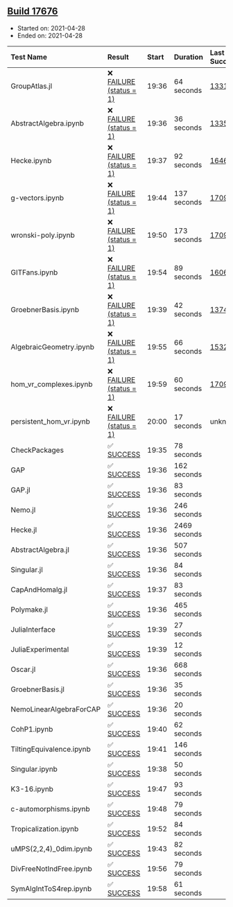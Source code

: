 ## [Build 17676](https://oscarci.mathematik.uni-kl.de/job/oscar/17676/)

* Started on: 2021-04-28
* Ended on: 2021-04-28

| Test Name    | Result | Start | Duration | Last Success | First Failure |
|:-------------|:-------|:------|:---------|:-------------|:--------------|
| GroupAtlas.jl | ❌ [FAILURE (status = 1)](https://oscarci.mathematik.uni-kl.de/job/oscar/17676/artifact/logs/build-17676/GroupAtlas.jl.log) | 19:36 | 64 seconds | [13311](https://oscarci.mathematik.uni-kl.de/job/oscar/13311/) | [13312](https://oscarci.mathematik.uni-kl.de/job/oscar/13312/) |
| AbstractAlgebra.ipynb | ❌ [FAILURE (status = 1)](https://oscarci.mathematik.uni-kl.de/job/oscar/17676/artifact/logs/build-17676/AbstractAlgebra.ipynb.log) | 19:36 | 36 seconds | [13355](https://oscarci.mathematik.uni-kl.de/job/oscar/13355/) | [13356](https://oscarci.mathematik.uni-kl.de/job/oscar/13356/) |
| Hecke.ipynb | ❌ [FAILURE (status = 1)](https://oscarci.mathematik.uni-kl.de/job/oscar/17676/artifact/logs/build-17676/Hecke.ipynb.log) | 19:37 | 92 seconds | [16463](https://oscarci.mathematik.uni-kl.de/job/oscar/16463/) | [16464](https://oscarci.mathematik.uni-kl.de/job/oscar/16464/) |
| g-vectors.ipynb | ❌ [FAILURE (status = 1)](https://oscarci.mathematik.uni-kl.de/job/oscar/17676/artifact/logs/build-17676/g-vectors.ipynb.log) | 19:44 | 137 seconds | [17099](https://oscarci.mathematik.uni-kl.de/job/oscar/17099/) | [17100](https://oscarci.mathematik.uni-kl.de/job/oscar/17100/) |
| wronski-poly.ipynb | ❌ [FAILURE (status = 1)](https://oscarci.mathematik.uni-kl.de/job/oscar/17676/artifact/logs/build-17676/wronski-poly.ipynb.log) | 19:50 | 173 seconds | [17098](https://oscarci.mathematik.uni-kl.de/job/oscar/17098/) | [17099](https://oscarci.mathematik.uni-kl.de/job/oscar/17099/) |
| GITFans.ipynb | ❌ [FAILURE (status = 1)](https://oscarci.mathematik.uni-kl.de/job/oscar/17676/artifact/logs/build-17676/GITFans.ipynb.log) | 19:54 | 89 seconds | [16068](https://oscarci.mathematik.uni-kl.de/job/oscar/16068/) | [16069](https://oscarci.mathematik.uni-kl.de/job/oscar/16069/) |
| GroebnerBasis.ipynb | ❌ [FAILURE (status = 1)](https://oscarci.mathematik.uni-kl.de/job/oscar/17676/artifact/logs/build-17676/GroebnerBasis.ipynb.log) | 19:39 | 42 seconds | [13748](https://oscarci.mathematik.uni-kl.de/job/oscar/13748/) | [13749](https://oscarci.mathematik.uni-kl.de/job/oscar/13749/) |
| AlgebraicGeometry.ipynb | ❌ [FAILURE (status = 1)](https://oscarci.mathematik.uni-kl.de/job/oscar/17676/artifact/logs/build-17676/AlgebraicGeometry.ipynb.log) | 19:55 | 66 seconds | [15322](https://oscarci.mathematik.uni-kl.de/job/oscar/15322/) | [15323](https://oscarci.mathematik.uni-kl.de/job/oscar/15323/) |
| hom_vr_complexes.ipynb | ❌ [FAILURE (status = 1)](https://oscarci.mathematik.uni-kl.de/job/oscar/17676/artifact/logs/build-17676/hom_vr_complexes.ipynb.log) | 19:59 | 60 seconds | [17099](https://oscarci.mathematik.uni-kl.de/job/oscar/17099/) | [17100](https://oscarci.mathematik.uni-kl.de/job/oscar/17100/) |
| persistent_hom_vr.ipynb | ❌ [FAILURE (status = 1)](https://oscarci.mathematik.uni-kl.de/job/oscar/17676/artifact/logs/build-17676/persistent_hom_vr.ipynb.log) | 20:00 | 17 seconds | unknown | unknown |
| CheckPackages | ✅ [SUCCESS](https://oscarci.mathematik.uni-kl.de/job/oscar/17676/artifact/logs/build-17676/CheckPackages.log) | 19:35 | 78 seconds |  |  |
| GAP | ✅ [SUCCESS](https://oscarci.mathematik.uni-kl.de/job/oscar/17676/artifact/logs/build-17676/GAP.log) | 19:36 | 162 seconds |  |  |
| GAP.jl | ✅ [SUCCESS](https://oscarci.mathematik.uni-kl.de/job/oscar/17676/artifact/logs/build-17676/GAP.jl.log) | 19:36 | 83 seconds |  |  |
| Nemo.jl | ✅ [SUCCESS](https://oscarci.mathematik.uni-kl.de/job/oscar/17676/artifact/logs/build-17676/Nemo.jl.log) | 19:36 | 246 seconds |  |  |
| Hecke.jl | ✅ [SUCCESS](https://oscarci.mathematik.uni-kl.de/job/oscar/17676/artifact/logs/build-17676/Hecke.jl.log) | 19:36 | 2469 seconds |  |  |
| AbstractAlgebra.jl | ✅ [SUCCESS](https://oscarci.mathematik.uni-kl.de/job/oscar/17676/artifact/logs/build-17676/AbstractAlgebra.jl.log) | 19:36 | 507 seconds |  |  |
| Singular.jl | ✅ [SUCCESS](https://oscarci.mathematik.uni-kl.de/job/oscar/17676/artifact/logs/build-17676/Singular.jl.log) | 19:36 | 84 seconds |  |  |
| CapAndHomalg.jl | ✅ [SUCCESS](https://oscarci.mathematik.uni-kl.de/job/oscar/17676/artifact/logs/build-17676/CapAndHomalg.jl.log) | 19:37 | 83 seconds |  |  |
| Polymake.jl | ✅ [SUCCESS](https://oscarci.mathematik.uni-kl.de/job/oscar/17676/artifact/logs/build-17676/Polymake.jl.log) | 19:36 | 465 seconds |  |  |
| JuliaInterface | ✅ [SUCCESS](https://oscarci.mathematik.uni-kl.de/job/oscar/17676/artifact/logs/build-17676/JuliaInterface.log) | 19:39 | 27 seconds |  |  |
| JuliaExperimental | ✅ [SUCCESS](https://oscarci.mathematik.uni-kl.de/job/oscar/17676/artifact/logs/build-17676/JuliaExperimental.log) | 19:39 | 12 seconds |  |  |
| Oscar.jl | ✅ [SUCCESS](https://oscarci.mathematik.uni-kl.de/job/oscar/17676/artifact/logs/build-17676/Oscar.jl.log) | 19:36 | 668 seconds |  |  |
| GroebnerBasis.jl | ✅ [SUCCESS](https://oscarci.mathematik.uni-kl.de/job/oscar/17676/artifact/logs/build-17676/GroebnerBasis.jl.log) | 19:36 | 35 seconds |  |  |
| NemoLinearAlgebraForCAP | ✅ [SUCCESS](https://oscarci.mathematik.uni-kl.de/job/oscar/17676/artifact/logs/build-17676/NemoLinearAlgebraForCAP.log) | 19:36 | 20 seconds |  |  |
| CohP1.ipynb | ✅ [SUCCESS](https://oscarci.mathematik.uni-kl.de/job/oscar/17676/artifact/logs/build-17676/CohP1.ipynb.log) | 19:40 | 62 seconds |  |  |
| TiltingEquivalence.ipynb | ✅ [SUCCESS](https://oscarci.mathematik.uni-kl.de/job/oscar/17676/artifact/logs/build-17676/TiltingEquivalence.ipynb.log) | 19:41 | 146 seconds |  |  |
| Singular.ipynb | ✅ [SUCCESS](https://oscarci.mathematik.uni-kl.de/job/oscar/17676/artifact/logs/build-17676/Singular.ipynb.log) | 19:38 | 50 seconds |  |  |
| K3-16.ipynb | ✅ [SUCCESS](https://oscarci.mathematik.uni-kl.de/job/oscar/17676/artifact/logs/build-17676/K3-16.ipynb.log) | 19:47 | 93 seconds |  |  |
| c-automorphisms.ipynb | ✅ [SUCCESS](https://oscarci.mathematik.uni-kl.de/job/oscar/17676/artifact/logs/build-17676/c-automorphisms.ipynb.log) | 19:48 | 79 seconds |  |  |
| Tropicalization.ipynb | ✅ [SUCCESS](https://oscarci.mathematik.uni-kl.de/job/oscar/17676/artifact/logs/build-17676/Tropicalization.ipynb.log) | 19:52 | 84 seconds |  |  |
| uMPS(2,2,4)_0dim.ipynb | ✅ [SUCCESS](https://oscarci.mathematik.uni-kl.de/job/oscar/17676/artifact/logs/build-17676/uMPS-2-2-4-_0dim.ipynb.log) | 19:43 | 82 seconds |  |  |
| DivFreeNotIndFree.ipynb | ✅ [SUCCESS](https://oscarci.mathematik.uni-kl.de/job/oscar/17676/artifact/logs/build-17676/DivFreeNotIndFree.ipynb.log) | 19:56 | 79 seconds |  |  |
| SymAlgIntToS4rep.ipynb | ✅ [SUCCESS](https://oscarci.mathematik.uni-kl.de/job/oscar/17676/artifact/logs/build-17676/SymAlgIntToS4rep.ipynb.log) | 19:58 | 61 seconds |  |  |
